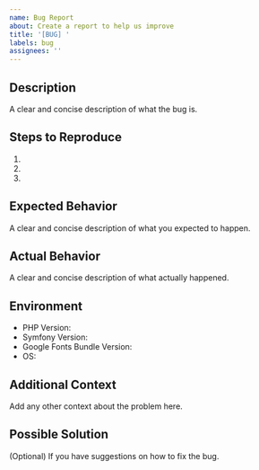 ```yaml
---
name: Bug Report
about: Create a report to help us improve
title: '[BUG] '
labels: bug
assignees: ''
---
```


## Description

A clear and concise description of what the bug is.

## Steps to Reproduce

1.
2.
3.

## Expected Behavior

A clear and concise description of what you expected to happen.

## Actual Behavior

A clear and concise description of what actually happened.

## Environment

- PHP Version:
- Symfony Version:
- Google Fonts Bundle Version:
- OS:

## Additional Context

Add any other context about the problem here.

## Possible Solution

(Optional) If you have suggestions on how to fix the bug.

